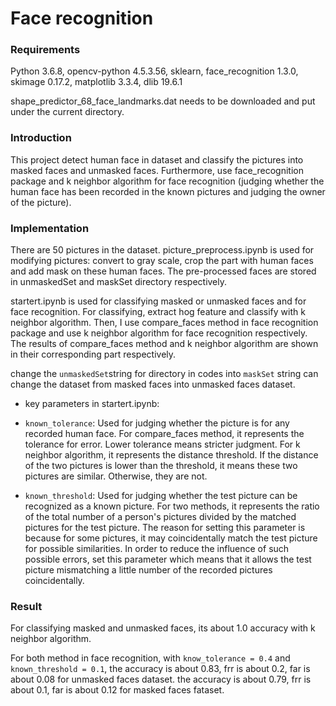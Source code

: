 # Face recognition
### Requirements

Python 3.6.8, opencv-python 4.5.3.56, sklearn, face_recognition 1.3.0, skimage 0.17.2, matplotlib 3.3.4, dlib 19.6.1

shape_predictor_68_face_landmarks.dat needs to be downloaded and put under the current directory.

### Introduction

This project detect human face in dataset and classify the pictures into masked faces and unmasked faces. Furthermore, use face_recognition package and k neighbor algorithm for face recognition (judging whether the human face has been recorded in the known pictures and judging the owner of the picture).

### Implementation

There are 50 pictures in the dataset. picture_preprocess.ipynb is used for modifying pictures: convert to gray scale, crop the part with human faces and add mask on these human faces. The pre-processed faces are stored in unmaskedSet and maskSet directory respectively.

startert.ipynb is used for classifying masked or unmasked faces and for face recognition. For classifying, extract hog feature and classify with k neighbor algorithm. Then, I use compare_faces method in face recognition package and use k neighbor algorithm for face recognition respectively. The results of compare_faces method and k neighbor algorithm are shown in their corresponding part respectively.

change the `unmaskedSet`string for directory in codes into `maskSet` string can change the dataset from masked faces into unmasked faces dataset.

- key parameters in startert.ipynb:

- `known_tolerance`: Used for judging whether the picture is for any recorded human face. For compare_faces method, it represents the tolerance for error. Lower tolerance means stricter judgment. For k neighbor algorithm, it represents the distance threshold. If the distance of the two pictures is lower than the threshold, it means these two pictures are similar. Otherwise, they are not.

- `known_threshold`: Used for judging whether the test picture can be recognized as a known picture. For two methods, it represents the ratio of the total number of a person's pictures divided by the matched pictures for the test picture. The reason for setting this parameter is because for some pictures, it may coincidentally match the test picture for possible similarities. In order to reduce the influence of such possible errors, set this parameter which means that it allows the test picture mismatching a little number of the recorded pictures coincidentally.

### Result

For classifying masked and unmasked faces, its about 1.0 accuracy with k neighbor algorithm.

For both method in face recognition, with `know_tolerance = 0.4` and `known_threshold = 0.1`, the accuracy is about 0.83, frr is about 0.2, far is about 0.08 for unmasked faces dataset. the accuracy is about 0.79, frr is about 0.1, far is about 0.12 for masked faces fataset.